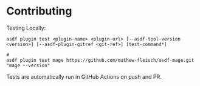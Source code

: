 # Contributing

Testing Locally:

```shell
asdf plugin test <plugin-name> <plugin-url> [--asdf-tool-version <version>] [--asdf-plugin-gitref <git-ref>] [test-command*]

#
asdf plugin test mage https://github.com/mathew-fleisch/asdf-mage.git "mage --version"
```

Tests are automatically run in GitHub Actions on push and PR.
